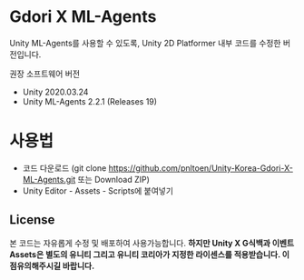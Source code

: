 # Gdori X ML-Agents

Unity ML-Agents를 사용할 수 있도록, Unity 2D Platformer 내부 코드를 수정한 버전입니다.

권장 소프트웨어 버전

- Unity 2020.03.24
- Unity ML-Agents 2.2.1 (Releases 19)

# 사용법

- 코드 다운로드 (git clone https://github.com/pnltoen/Unity-Korea-Gdori-X-ML-Agents.git 또는 Download ZIP)
- Unity Editor - Assets - Scripts에 붙여넣기

## License

본 코드는 자유롭게 수정 및 배포하여 사용가능합니다.
**하지만 Unity X G식백과 이벤트 Assets은 별도의 유니티 그리고 유니티 코리아가 지정한 라이센스를 적용받습니다. 이 점유의해주시길 바랍니다.**
